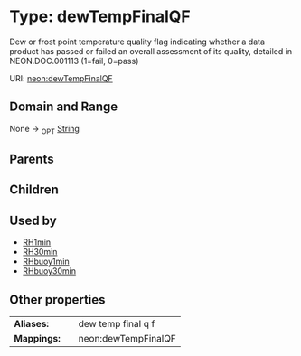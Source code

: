 
# Type: dewTempFinalQF


Dew or frost point temperature quality flag indicating whether a data product has passed or failed an overall assessment of its quality, detailed in NEON.DOC.001113 (1=fail, 0=pass)

URI: [neon:dewTempFinalQF](https://data.neonscience.org/dewTempFinalQF)


## Domain and Range

None ->  <sub>OPT</sub> [String](types/String.md)

## Parents


## Children


## Used by

 * [RH1min](RH1min.md)
 * [RH30min](RH30min.md)
 * [RHbuoy1min](RHbuoy1min.md)
 * [RHbuoy30min](RHbuoy30min.md)

## Other properties

|  |  |  |
| --- | --- | --- |
| **Aliases:** | | dew temp final q f |
| **Mappings:** | | neon:dewTempFinalQF |

